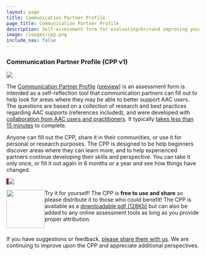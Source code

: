 ```yaml
---
layout: page
title: Communication Partner Profile
page_title: Communication Partner Profile
description: Self-assessment form for evaluating<br/>and improving your AAC efforts
image: /images/cpp.png
include_nav: false
---
```

### Communication Partner Profile (CPP v1)

<img src='https://d18vdu4p71yql0.cloudfront.net/libraries/arasaac/friends_3.png.varianted-skin.png'/>

The
<a href="/assets/cppv1.pdf">Communication Partner Profile</a> 
(<a href="https://drive.google.com/file/d/1-7b1bVpT49kCpViXRk4q6PfJu4GzmZG-/view">preview</a>) is an assessment form is intended as a self-reflection tool that communication partners can
fill out to help look for areas where they may be able to
better support AAC users. The questions are based on a collection of
research and best practices regarding AAC supports (references included),
and were developed with <u>collaboration from AAC users and practitioners</u>. It typically <u>takes less than 15 minutes</u> to complete.

Anyone can fill out the CPP, share it in their communities, or use it for personal or research purposes. The CPP is designed to be help beginners discover areas where they can learn more, and to help experienced partners continue developing their skills and perspective. You can take it only once, or fill it out again in 6 months or a year and see how things have changed.

<a href="/assets/cppv1.pdf"><img src="/images/cpp_preview.png" style='max-width: 100%; border-left: 5px solid #a00;'/></a>


<a href="/assets/cppv1.pdf"><img src='https://d18vdu4p71yql0.cloudfront.net/libraries/noun-project/Download-595be86518.svg' style='width: 100px; float: left;'/></a>
Try it for yourself! The CPP is <b>free to use and share</b> so please distribute it
to those who could benefit! The CPP is available as a 
<a href="/assets/cppv1.pdf">downloadable
pdf (128Kb)</a> but can also be added to any online assessment tools
as long as you provide proper attribution.
<div style='clear: left; margin-bottom: 20px;'></div>

If you have suggestions or feedback, <a href="https://forms.gle/Ve6UuETYksWD5drn7">please share them with 
us</a>. We are continuing to improve upon the CPP and appreciate
additional perspectives.
